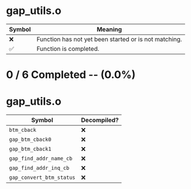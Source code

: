 # gap_utils.o
| Symbol | Meaning 
| ------------- | ------------- 
| :x: | Function has not yet been started or is not matching. 
| :white_check_mark: | Function is completed. 


# 0 / 6 Completed -- (0.0%)
# gap_utils.o
| Symbol | Decompiled? |
| ------------- | ------------- |
| `btm_cback` | :x: |
| `gap_btm_cback0` | :x: |
| `gap_btm_cback1` | :x: |
| `gap_find_addr_name_cb` | :x: |
| `gap_find_addr_inq_cb` | :x: |
| `gap_convert_btm_status` | :x: |
